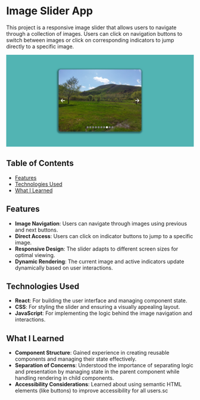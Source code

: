 # Image Slider App

This project is a responsive image slider that allows users to navigate through a collection of images. Users can click on navigation buttons to switch between images or click on corresponding indicators to jump directly to a specific image.

![Screenshot](./public/screenshot.png) 
## Table of Contents

- [Features](#features)
- [Technologies Used](#technologies-used)
- [What I Learned](#what-i-learned)

## Features

* **Image Navigation**: Users can navigate through images using previous and next buttons.
* **Direct Access**: Users can click on indicator buttons to jump to a specific image.
* **Responsive Design**: The slider adapts to different screen sizes for optimal viewing.
* **Dynamic Rendering**: The current image and active indicators update dynamically based on user interactions.

## Technologies Used

* **React**: For building the user interface and managing component state.
* **CSS**: For styling the slider and ensuring a visually appealing layout.
* **JavaScript**: For implementing the logic behind the image navigation and interactions.

## What I Learned

* **Component Structure**: Gained experience in creating reusable components and managing their state effectively.
* **Separation of Concerns**: Understood the importance of separating logic and presentation by managing state in the parent component while handling rendering in child components.
* **Accessibility Considerations**: Learned about using semantic HTML elements (like buttons) to improve accessibility for all users.sc
